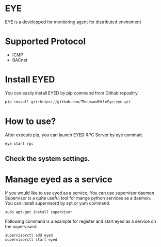 # EYE
 EYE is a developped for monitoring agent for distributed enviroment

# Supported Protocol
- ICMP
- BACnet

# Install EYED
  You can easily install EYED by pip command from Github repositry.

```python
pip install git+https://github.com/ThousandMileEye/eye.git
```

# How to use?
  After execute pip, you can launch EYED RPC Server by eye commad.
```bash
eye start rpc
```

## Check the system settings.

# Manage eyed as a service
  If you would like to use eyed as a service, You can use supervisor daemon.
Supervisor is a quite useful tool for mange python services as a daemon.
You can install supervisord by apt or yum command.

```bash
sudo apt-get install supervisor
```

  Following command is a example for register and start eyed as a service on the supervisord.
```
supervisorctl add eyed
supervisorctl start eyed
```

